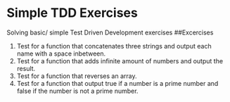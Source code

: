 # Simple TDD Exercises
Solving basic/ simple Test Driven Development exercises 
##Excercises
1.  Test for a function that concatenates three strings and output each name with a space inbetween.
2.  Test for a function that adds infinite amount of numbers and output the result.
3.  Test for a function that reverses an array.
4.  Test for a function that output true if a number is a prime number and false if the number is not a prime number.
